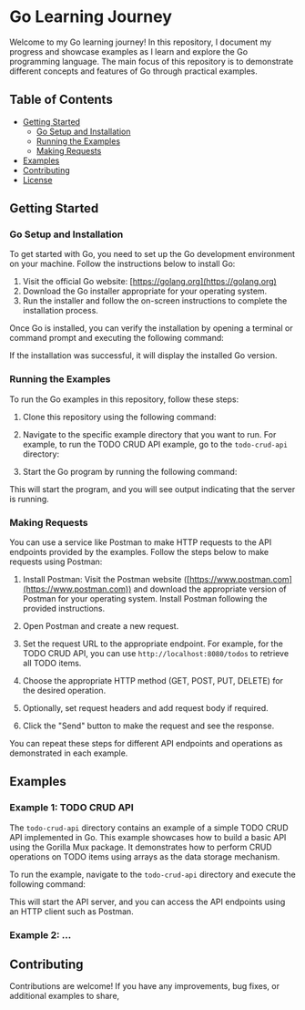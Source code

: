 # Go Learning Journey

Welcome to my Go learning journey! In this repository, I document my progress and showcase examples as I learn and explore the Go programming language. The main focus of this repository is to demonstrate different concepts and features of Go through practical examples.

## Table of Contents

-   [Getting Started](#getting-started)
    -   [Go Setup and Installation](#go-setup-and-installation)
    -   [Running the Examples](#running-the-examples)
    -   [Making Requests](#making-requests)
-   [Examples](#examples)
-   [Contributing](#contributing)
-   [License](#license)

## Getting Started

### Go Setup and Installation

To get started with Go, you need to set up the Go development environment on your machine. Follow the instructions below to install Go:

1. Visit the official Go website: [https://golang.org](https://golang.org)
2. Download the Go installer appropriate for your operating system.
3. Run the installer and follow the on-screen instructions to complete the installation process.

Once Go is installed, you can verify the installation by opening a terminal or command prompt and executing the following command:

If the installation was successful, it will display the installed Go version.

### Running the Examples

To run the Go examples in this repository, follow these steps:

1. Clone this repository using the following command:

2. Navigate to the specific example directory that you want to run. For example, to run the TODO CRUD API example, go to the `todo-crud-api` directory:

3. Start the Go program by running the following command:

This will start the program, and you will see output indicating that the server is running.

### Making Requests

You can use a service like Postman to make HTTP requests to the API endpoints provided by the examples. Follow the steps below to make requests using Postman:

1. Install Postman: Visit the Postman website ([https://www.postman.com](https://www.postman.com)) and download the appropriate version of Postman for your operating system. Install Postman following the provided instructions.

2. Open Postman and create a new request.

3. Set the request URL to the appropriate endpoint. For example, for the TODO CRUD API, you can use `http://localhost:8080/todos` to retrieve all TODO items.

4. Choose the appropriate HTTP method (GET, POST, PUT, DELETE) for the desired operation.

5. Optionally, set request headers and add request body if required.

6. Click the "Send" button to make the request and see the response.

You can repeat these steps for different API endpoints and operations as demonstrated in each example.

## Examples

### Example 1: TODO CRUD API

The `todo-crud-api` directory contains an example of a simple TODO CRUD API implemented in Go. This example showcases how to build a basic API using the Gorilla Mux package. It demonstrates how to perform CRUD operations on TODO items using arrays as the data storage mechanism.

To run the example, navigate to the `todo-crud-api` directory and execute the following command:

This will start the API server, and you can access the API endpoints using an HTTP client such as Postman.

### Example 2: ...

## Contributing

Contributions are welcome! If you have any improvements, bug fixes, or additional examples to share,
